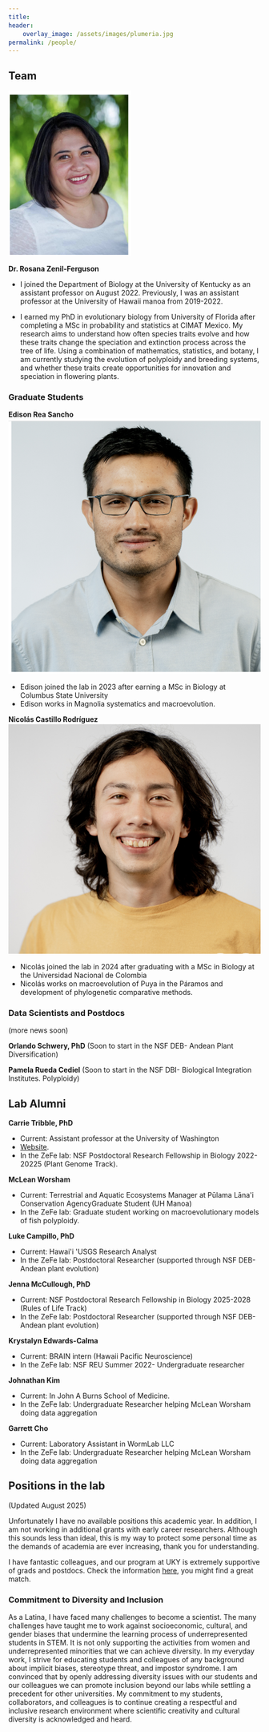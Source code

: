 ```yaml
---
title:
header:
    overlay_image: /assets/images/plumeria.jpg
permalink: /people/
---
```



## Team
![me](/assets/images/mypicsmall.png) 

**Dr. Rosana Zenil-Ferguson**

- I joined the Department of Biology at the University of Kentucky as an assistant professor on August 2022. Previously, I was an assistant professor at the University of Hawaii manoa from 2019-2022.

- I earned my PhD in evolutionary biology from University of Florida after completing a MSc in probability and statistics at CIMAT Mexico. My research aims to understand how often species traits evolve and how these traits change the speciation and extinction process across the tree of life. Using a combination of mathematics, statistics, and botany, I am currently studying the evolution of polyploidy and breeding systems, and whether these traits create opportunities for innovation and speciation in flowering plants. 

### Graduate Students

**Edison Rea Sancho**
![People](/assets/images/edison.png) 

- Edison joined the lab in 2023 after earning a MSc in Biology at Columbus State University
- Edison works in Magnolia systematics and macroevolution.

**Nicolás Castillo Rodríguez**
![People](/assets/images/nico.png) 
- Nicolás joined the lab in 2024 after graduating with a MSc in Biology at the Universidad Nacional de Colombia
- Nicolás works on macroevolution of Puya in the Páramos and development of phylogenetic comparative methods. 

### Data Scientists and Postdocs

(more news soon)

**Orlando Schwery, PhD**
(Soon to start in the NSF DEB- Andean Plant Diversification)

**Pamela Rueda Cediel**
(Soon to start in the NSF DBI- Biological Integration Institutes. Polyploidy)


## Lab Alumni
**Carrie Tribble, PhD**
- Current: Assistant professor at the University of Washington
- [Website](https://tribblelab.org/).
- In the ZeFe lab: NSF Postdoctoral Research Fellowship in Biology 2022-20225 (Plant Genome Track). 

**McLean Worsham**
- Current: Terrestrial and Aquatic Ecosystems Manager at Pūlama Lāna'i Conservation AgencyGraduate Student (UH Manoa)
- In the ZeFe lab: Graduate student working on macroevolutionary models of fish polyploidy. 

**Luke Campillo, PhD**
- Current: Hawai'i 'USGS Research Analyst 
- In the ZeFe lab: Postdoctoral Researcher (supported through NSF DEB- Andean plant evolution)

**Jenna McCullough, PhD**
- Current: NSF Postdoctoral Research Fellowship in Biology 2025-2028 (Rules of Life Track)
- In the ZeFe lab: Postdoctoral Researcher (supported through NSF DEB- Andean plant evolution)

**Krystalyn Edwards-Calma**
- Current: BRAIN intern (Hawaii Pacific Neuroscience)
- In the ZeFe lab: NSF REU Summer 2022- Undergraduate researcher


**Johnathan Kim**
- Current: In John A Burns School of Medicine.
- In the ZeFe lab: Undergraduate Researcher helping McLean Worsham doing data aggregation

**Garrett Cho**
- Current: Laboratory Assistant in WormLab LLC
- In the ZeFe lab: Undergraduate Researcher helping McLean Worsham doing data aggregation

## Positions in the lab

(Updated August 2025)

Unfortunately I have no available positions this academic year. In addition, I am not working in additional grants with early career researchers. Although this sounds less than ideal, this is my way to protect some personal time as the demands of academia are ever increasing, thank you for understanding. 

I have fantastic colleagues, and our program at UKY is extremely supportive of grads and postdocs. Check the information [here](https://bio.as.uky.edu/graduate-program), you might find a great match.


### Commitment to Diversity and Inclusion
As a Latina, I have faced many challenges to become a scientist.  The many challenges have taught me to work against socioeconomic, cultural, and gender biases that undermine the learning process of  underrepresented students in STEM.
It is not only supporting the activities from women and underrepresented minorities that we can achieve diversity. In my everyday work, I strive for educating students and colleagues of any background about implicit biases, stereotype threat, and impostor syndrome. I am convinced that by openly addressing diversity issues with our students and our colleagues we can promote inclusion beyond our labs while settling a precedent for other universities. My commitment to my students, collaborators, and colleagues is to continue creating a respectful and inclusive research environment where scientific creativity and cultural diversity is acknowledged and heard. 


